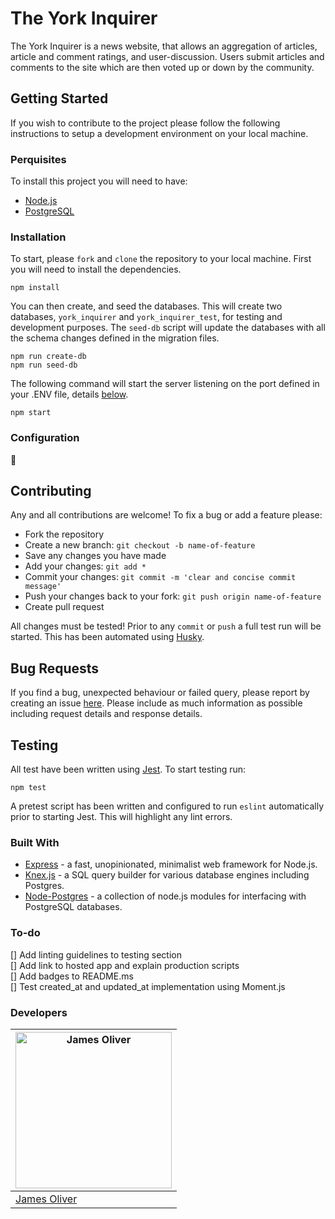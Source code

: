 # The York Inquirer

The York Inquirer is a news website, that allows an aggregation of articles, article and comment ratings, and user-discussion. Users submit articles and comments to the site which are then voted up or down by the community.

## Getting Started

If you wish to contribute to the project please follow the following instructions to setup a development environment on your local machine.

### Perquisites 

To install this project you will need to have: 

* [Node.js](https://nodejs.org)
* [PostgreSQL](https://www.postgresql.org)

### Installation

To start, please `fork` and `clone` the repository to your local machine.  First you will need to install the dependencies. 

```
npm install
```

You can then create, and seed the databases. This will create two databases, `york_inquirer` and `york_inquirer_test`, for testing and development purposes. The `seed-db` script will update the databases with all the schema changes defined in the migration files.

```
npm run create-db
npm run seed-db
```

The following command will start the server listening on the port defined in your .ENV file, details [below](###-Configuration).

```
npm start
```

### Configuration 

:construction:

## Contributing

Any and all contributions are welcome! To fix a bug or add a feature please: 

* Fork the repository
* Create a new branch: `git checkout -b name-of-feature`
* Save any changes you have made
* Add your changes: `git add *`
* Commit your changes: `git commit -m 'clear and concise commit message'`
* Push your changes back to your fork: `git push origin name-of-feature`
* Create pull request

All changes must be tested! Prior to any `commit` or `push` a full test run will be started. This has been automated using [Husky](https://github.com/typicode/husky).

## Bug Requests

If you find a bug, unexpected behaviour or failed query, please report by creating an issue [here](https://github.com/J-R-Oliver/the-york-inquirer/issues). Please include as much information as possible including request details and response details.

## Testing 

All test have been written using [Jest](https://jestjs.io). To start testing run:

```
npm test
```

A pretest script has been written and configured to run `eslint` automatically prior to starting Jest. This will highlight any lint errors.

### Built With

* [Express](http://expressjs.com) - a fast, unopinionated, minimalist web framework for Node.js.
* [Knex.js](http://knexjs.org) - a SQL query builder for various database engines including Postgres.
* [Node-Postgres](https://node-postgres.com) - a collection of node.js modules for interfacing with PostgreSQL databases. 

### To-do

[] Add linting guidelines to testing section\
[] Add link to hosted app and explain production scripts\
[] Add badges to README.ms\
[] Test created_at and updated_at implementation using Moment.js

### Developers 

[<img src="https://avatars0.githubusercontent.com/u/57285673?s=460&u=f84015efaae37809b255feece51e0516fe750767&v=4 =250x250" alt="James Oliver" width="250" height="250">](https://github.com/J-R-Oliver)|
---|
[James Oliver](https://github.com/J-R-Oliver)|
